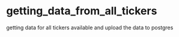 # getting_data_from_all_tickers
getting data for all tickers available and upload the data to postgres
